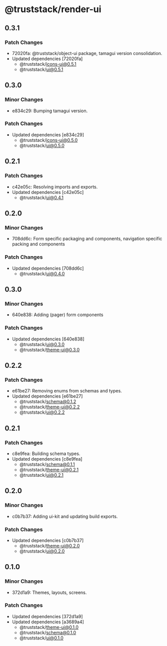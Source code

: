 # @truststack/render-ui

## 0.3.1

### Patch Changes

- 72020fa: @truststack/object-ui package, tamagui version consolidation.
- Updated dependencies [72020fa]
  - @truststack/icons-ui@0.5.1
  - @truststack/ui@0.5.1

## 0.3.0

### Minor Changes

- e834c29: Bumping tamagui version.

### Patch Changes

- Updated dependencies [e834c29]
  - @truststack/icons-ui@0.5.0
  - @truststack/ui@0.5.0

## 0.2.1

### Patch Changes

- c42e05c: Resolving imports and exports.
- Updated dependencies [c42e05c]
  - @truststack/ui@0.4.1

## 0.2.0

### Minor Changes

- 708dd6c: Form specific packaging and components, navigation specific packing and components

### Patch Changes

- Updated dependencies [708dd6c]
  - @truststack/ui@0.4.0

## 0.3.0

### Minor Changes

- 640e838: Adding (pager) form components

### Patch Changes

- Updated dependencies [640e838]
  - @truststack/ui@0.3.0
  - @truststack/theme-ui@0.3.0

## 0.2.2

### Patch Changes

- e61be27: Removing enums from schemas and types.
- Updated dependencies [e61be27]
  - @truststack/schema@0.1.2
  - @truststack/theme-ui@0.2.2
  - @truststack/ui@0.2.2

## 0.2.1

### Patch Changes

- c8e9fea: Building schema types.
- Updated dependencies [c8e9fea]
  - @truststack/schema@0.1.1
  - @truststack/theme-ui@0.2.1
  - @truststack/ui@0.2.1

## 0.2.0

### Minor Changes

- c0b7b37: Adding ui-kit and updating build exports.

### Patch Changes

- Updated dependencies [c0b7b37]
  - @truststack/theme-ui@0.2.0
  - @truststack/ui@0.2.0

## 0.1.0

### Minor Changes

- 372d1a9: Themes, layouts, screens.

### Patch Changes

- Updated dependencies [372d1a9]
- Updated dependencies [a3689a4]
  - @truststack/theme-ui@0.1.0
  - @truststack/schema@0.1.0
  - @truststack/ui@0.1.0

